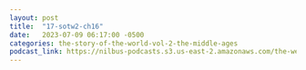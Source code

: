 ```yaml
---
layout: post
title:  "17-sotw2-ch16"
date:   2023-07-09 06:17:00 -0500
categories: the-story-of-the-world-vol-2-the-middle-ages
podcast_link: https://nilbus-podcasts.s3.us-east-2.amazonaws.com/the-well-trained-mind/The%20Story%20of%20the%20World%20Vol.%202%20The%20Middle%20Ages/17-sotw2-ch16.mp3
---
```

